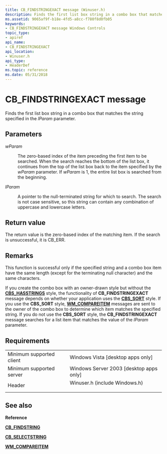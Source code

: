 ```yaml
---
title: CB_FINDSTRINGEXACT message (Winuser.h)
description: Finds the first list box string in a combo box that matches the string specified in the lParam parameter.
ms.assetid: 9065af9f-b18e-4fd5-a8cc-f780f8d0fb05
keywords:
- CB_FINDSTRINGEXACT message Windows Controls
topic_type:
- apiref
api_name:
- CB_FINDSTRINGEXACT
api_location:
- Winuser.h
api_type:
- HeaderDef
ms.topic: reference
ms.date: 05/31/2018
---
```


# CB\_FINDSTRINGEXACT message

Finds the first list box string in a combo box that matches the string specified in the *lParam* parameter.

## Parameters

<dl> <dt>

*wParam* 
</dt> <dd>

The zero-based index of the item preceding the first item to be searched. When the search reaches the bottom of the list box, it continues from the top of the list box back to the item specified by the *wParam* parameter. If *wParam* is  1, the entire list box is searched from the beginning.

</dd> <dt>

*lParam* 
</dt> <dd>

A pointer to the null-terminated string for which to search. The search is not case sensitive, so this string can contain any combination of uppercase and lowercase letters.

</dd> </dl>

## Return value

The return value is the zero-based index of the matching item. If the search is unsuccessful, it is CB\_ERR.

## Remarks

This function is successful only if the specified string and a combo box item have the same length (except for the terminating null character) and the same characters.

If you create the combo box with an owner-drawn style but without the [**CBS\_HASSTRINGS**](combo-box-styles.md) style, the functionality of **CB\_FINDSTRINGEXACT** message depends on whether your application uses the [**CBS\_SORT**](combo-box-styles.md) style. If you use the **CBS\_SORT** style, [**WM\_COMPAREITEM**](wm-compareitem.md) messages are sent to the owner of the combo box to determine which item matches the specified string. If you do not use the **CBS\_SORT** style, the **CB\_FINDSTRINGEXACT** message searches for a list item that matches the value of the *lParam* parameter.

## Requirements



|                                     |                                                                                                          |
|-------------------------------------|----------------------------------------------------------------------------------------------------------|
| Minimum supported client<br/> | Windows Vista \[desktop apps only\]<br/>                                                           |
| Minimum supported server<br/> | Windows Server 2003 \[desktop apps only\]<br/>                                                     |
| Header<br/>                   | <dl> <dt>Winuser.h (include Windows.h)</dt> </dl> |



## See also

<dl> <dt>

**Reference**
</dt> <dt>

[**CB\_FINDSTRING**](cb-findstring.md)
</dt> <dt>

[**CB\_SELECTSTRING**](cb-selectstring.md)
</dt> <dt>

[**WM\_COMPAREITEM**](wm-compareitem.md)
</dt> </dl>

 

 





